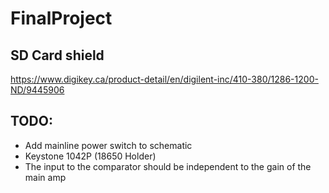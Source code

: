 # FinalProject

## SD Card shield
https://www.digikey.ca/product-detail/en/digilent-inc/410-380/1286-1200-ND/9445906

## TODO:
  - Add mainline power switch to schematic
  - Keystone 1042P (18650 Holder)
  - The input to the comparator should be independent to the gain of the main amp 
